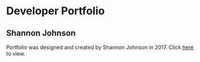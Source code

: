 # Developer Portfolio
## Shannon Johnson

Portfolio was designed and created by Shannon Johnson in 2017.
Click [here](https://shannonj498.github.io/personal-portfolio/) to view. 
